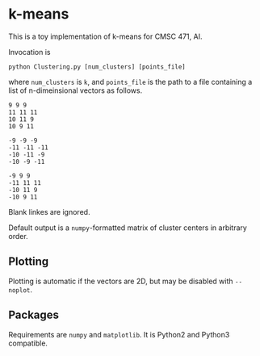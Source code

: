 # k-means

This is a toy implementation of k-means for CMSC 471, AI.

Invocation is
```
python Clustering.py [num_clusters] [points_file]
```
where `num_clusters` is `k`, and `points_file` is the path to a file containing a list of
n-dimeinsional vectors as follows.

```
9 9 9
11 11 11
10 11 9
10 9 11

-9 -9 -9
-11 -11 -11
-10 -11 -9
-10 -9 -11

-9 9 9
-11 11 11
-10 11 9
-10 9 11
```

Blank linkes are ignored.

Default output is a `numpy`-formatted matrix of cluster centers in arbitrary order.

## Plotting

Plotting is automatic if the vectors are 2D, but may be disabled with `--noplot`.

## Packages

Requirements are `numpy` and `matplotlib`. It is Python2 and Python3 compatible.
